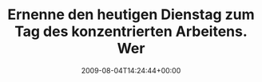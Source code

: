 ---
retweeted: false
source: <a href="http://twitter.com" rel="nofollow">Twitter Web Client</a>
entities:
  hashtags: []
  symbols: []
  user_mentions: []
  urls: []
display_text_range:
- '0'
- '135'
favorite_count: '0'
id_str: '3124894835'
truncated: false
retweet_count: '0'
id: '3124894835'
created_at: Tue Aug 04 14:24:44 +0000 2009
favorited: false
full_text: Ernenne den heutigen Dienstag zum Tag des konzentrierten Arbeitens. Werde
  ihn mit 100 Salutschüssen und einer Horde Erdmännchen feiern.
lang: de
tags:
- pesos/twitter
date: '2009-08-04T14:24:44+00:00'
src: https://twitter.com/bascht/status/3124894835
original_url: https://twitter.com/bascht/status/3124894835
type: twitter_tweet
text: Ernenne den heutigen Dienstag zum Tag des konzentrierten Arbeitens. Werde ihn
  mit 100 Salutschüssen und einer Horde Erdmännchen feiern.
title: Ernenne den heutigen Dienstag zum Tag des konzentrierten Arbeitens. Wer

---